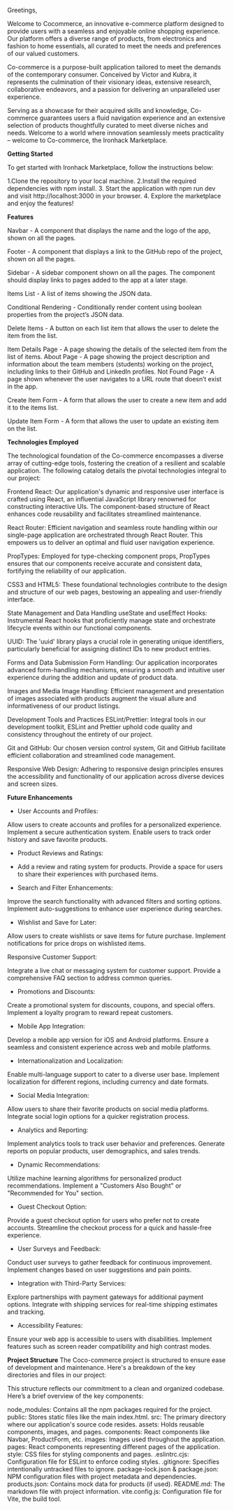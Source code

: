 Greetings,

Welcome to Cocommerce, an innovative e-commerce platform designed to provide users with a seamless and enjoyable online shopping experience. Our platform offers a diverse range of products, from electronics and fashion to home essentials, all curated to meet the needs and preferences of our valued customers.

Co-commerce is a purpose-built application tailored to meet the demands of the contemporary consumer. Conceived by Victor and Kubra, it represents the culmination of their visionary ideas, extensive research, collaborative endeavors, and a passion for delivering an unparalleled user experience.

Serving as a showcase for their acquired skills and knowledge, Co-commerce guarantees users a fluid navigation experience and an extensive selection of products thoughtfully curated to meet diverse niches and needs. Welcome to a world where innovation seamlessly meets practicality – welcome to Co-commerce, the Ironhack Marketplace.


**Getting Started**

To get started with Ironhack Marketplace, follow the instructions below:

1.Clone the repository to your local machine.
2.Install the required dependencies with npm install.
3. Start the application with npm run dev and visit http://localhost:3000 in your browser.
4. Explore the marketplace and enjoy the features!


**Features** 

Navbar - A component that displays the name and the logo of the app, shown on all the pages.

Footer - A component that displays a link to the GitHub repo of the project, shown on all the pages.

Sidebar - A sidebar component shown on all the pages. The component should display links to pages added to the app at a later stage.

Items List - A list of items showing the JSON data.

Conditional Rendering - Conditionally render content using boolean properties from the project’s JSON data.

Delete Items - A button on each list item that allows the user to delete the item from the list.

Item Details Page - A page showing the details of the selected item from the list of items.
About Page - A page showing the project description and information about the team members (students) working on the project, including links to their GitHub and LinkedIn profiles.
Not Found Page - A page shown whenever the user navigates to a URL route that doesn’t exist in the app.

Create Item Form - A form that allows the user to create a new item and add it to the items list.

Update Item Form - A form that allows the user to update an existing item on the list.



**Technologies Employed**

The technological foundation of the Co-commerce encompasses a diverse array of cutting-edge tools, fostering the creation of a resilient and scalable application. The following catalog details the pivotal technologies integral to our project:

Frontend
React:
Our application's dynamic and responsive user interface is crafted using React, an influential JavaScript library renowned for constructing interactive UIs. The component-based structure of React enhances code reusability and facilitates streamlined maintenance.

React Router:
Efficient navigation and seamless route handling within our single-page application are orchestrated through React Router. This empowers us to deliver an optimal and fluid user navigation experience.

PropTypes:
Employed for type-checking component props, PropTypes ensures that our components receive accurate and consistent data, fortifying the reliability of our application.

CSS3 and HTML5:
These foundational technologies contribute to the design and structure of our web pages, bestowing an appealing and user-friendly interface.

State Management and Data Handling
useState and useEffect Hooks:
Instrumental React hooks that proficiently manage state and orchestrate lifecycle events within our functional components.

UUID:
The 'uuid' library plays a crucial role in generating unique identifiers, particularly beneficial for assigning distinct IDs to new product entries.

Forms and Data Submission
Form Handling:
Our application incorporates advanced form-handling mechanisms, ensuring a smooth and intuitive user experience during the addition and update of product data.

Images and Media
Image Handling:
Efficient management and presentation of images associated with products augment the visual allure and informativeness of our product listings.

Development Tools and Practices
ESLint/Prettier:
Integral tools in our development toolkit, ESLint and Prettier uphold code quality and consistency throughout the entirety of our project.

Git and GitHub:
Our chosen version control system, Git and GitHub facilitate efficient collaboration and streamlined code management.

Responsive Web Design:
Adhering to responsive design principles ensures the accessibility and functionality of our application across diverse devices and screen sizes.



**Future Enhancements**


- User Accounts and Profiles:

Allow users to create accounts and profiles for a personalized experience.
Implement a secure authentication system.
Enable users to track order history and save favorite products.

- Product Reviews and Ratings:

- Add a review and rating system for products.
Provide a space for users to share their experiences with purchased items.

- Search and Filter Enhancements:

Improve the search functionality with advanced filters and sorting options.
Implement auto-suggestions to enhance user experience during searches.

- Wishlist and Save for Later:

Allow users to create wishlists or save items for future purchase.
Implement notifications for price drops on wishlisted items.

 Responsive Customer Support:

Integrate a live chat or messaging system for customer support.
Provide a comprehensive FAQ section to address common queries.

- Promotions and Discounts:

Create a promotional system for discounts, coupons, and special offers.
Implement a loyalty program to reward repeat customers.

- Mobile App Integration:

Develop a mobile app version for iOS and Android platforms.
Ensure a seamless and consistent experience across web and mobile platforms.

- Internationalization and Localization:

Enable multi-language support to cater to a diverse user base.
Implement localization for different regions, including currency and date formats.

- Social Media Integration:

Allow users to share their favorite products on social media platforms.
Integrate social login options for a quicker registration process.

- Analytics and Reporting:

Implement analytics tools to track user behavior and preferences.
Generate reports on popular products, user demographics, and sales trends.

- Dynamic Recommendations:

Utilize machine learning algorithms for personalized product recommendations.
Implement a "Customers Also Bought" or "Recommended for You" section.

- Guest Checkout Option:

Provide a guest checkout option for users who prefer not to create accounts.
Streamline the checkout process for a quick and hassle-free experience.

- User Surveys and Feedback:

Conduct user surveys to gather feedback for continuous improvement.
Implement changes based on user suggestions and pain points.

- Integration with Third-Party Services:

Explore partnerships with payment gateways for additional payment options.
Integrate with shipping services for real-time shipping estimates and tracking.

- Accessibility Features:

Ensure your web app is accessible to users with disabilities.
Implement features such as screen reader compatibility and high contrast modes.



**Project Structure**
The Coco-commerce project is structured to ensure ease of development and maintenance. Here's a breakdown of the key directories and files in our project:

This structure reflects our commitment to a clean and organized codebase. Here’s a brief overview of the key components:

node_modules: Contains all the npm packages required for the project.
public: Stores static files like the main index.html.
src: The primary directory where our application's source code resides.
assets: Holds reusable components, images, and pages.
components: React components like Navbar, ProductForm, etc.
images: Images used throughout the application.
pages: React components representing different pages of the application.
style: CSS files for styling components and pages.
.eslintrc.cjs: Configuration file for ESLint to enforce coding styles.
.gitignore: Specifies intentionally untracked files to ignore.
package-lock.json & package.json: NPM configuration files with project metadata and dependencies.
products.json: Contains mock data for products (if used).
README.md: The markdown file with project information.
vite.config.js: Configuration file for Vite, the build tool.


